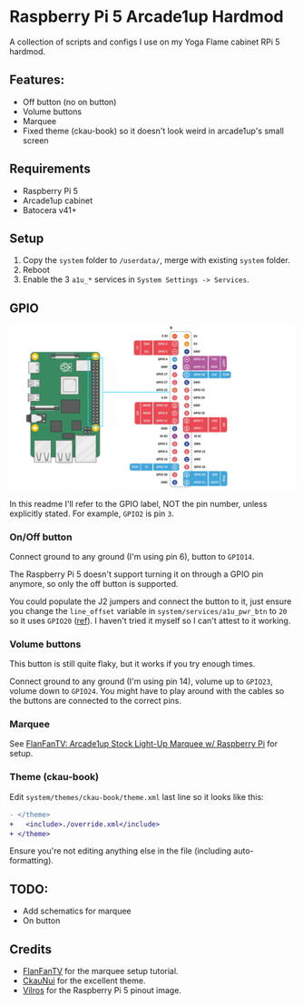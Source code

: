 # Raspberry Pi 5 Arcade1up Hardmod
A collection of scripts and configs I use on my Yoga Flame cabinet RPi 5 hardmod.

## Features:
  - Off button (no on button)
  - Volume buttons
  - Marquee
  - Fixed theme (ckau-book) so it doesn't look weird in arcade1up's small screen

## Requirements
- Raspberry Pi 5
- Arcade1up cabinet
- Batocera v41+

## Setup
1. Copy the `system` folder to `/userdata/`, merge with existing `system` folder.
2. Reboot
3. Enable the 3 `a1u_*` services in `System Settings -> Services`.

## GPIO
![Raspberry Pi 5 Pinout](./images/pi5_pinout.png)

In this readme I'll refer to the GPIO label, NOT the pin number, unless explicitly stated. For example, `GPIO2` is pin `3`.

### On/Off button
Connect ground to any ground (I'm using pin 6), button to `GPIO14`.

The Raspberry Pi 5 doesn't support turning it on through a GPIO pin anymore, so only the off button is supported.

You could populate the J2 jumpers and connect the button to it, just ensure you change the `line_offset` variable in `system/services/a1u_pwr_btn` to `20` so it uses `GPIO20` ([ref](https://forums.raspberrypi.com/viewtopic.php?t=372360)). I haven't tried it myself so I can't attest to it working.

### Volume buttons
This button is still quite flaky, but it works if you try enough times.

Connect ground to any ground (I'm using pin 14), volume up to `GPIO23`, volume down to `GPIO24`.
You might have to play around with the cables so the buttons are connected to the correct pins.

### Marquee
See [FlanFanTV: Arcade1up Stock Light-Up Marquee w/ Raspberry Pi](https://www.youtube.com/watch?v=s2iMBXck1Uc) for setup.

### Theme (ckau-book)
Edit `system/themes/ckau-book/theme.xml` last line so it looks like this:
```diff
- </theme>
+   <include>./override.xml</include>
+ </theme>
```
Ensure you're not editing anything else in the file (including auto-formatting).


## TODO:
  - Add schematics for marquee
  - On button

## Credits
  - [FlanFanTV](https://www.youtube.com/@FlanFanNetwork) for the marquee setup tutorial.
  - [CkauNui](https://github.com/CkauNui) for the excellent theme.
  - [Vilros](https://vilros.com/pages/raspberry-pi-5-pinout) for the Raspberry Pi 5 pinout image.
